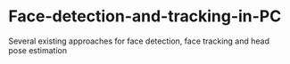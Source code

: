 # Face-detection-and-tracking-in-PC
Several existing approaches for face detection, face tracking and head pose estimation
